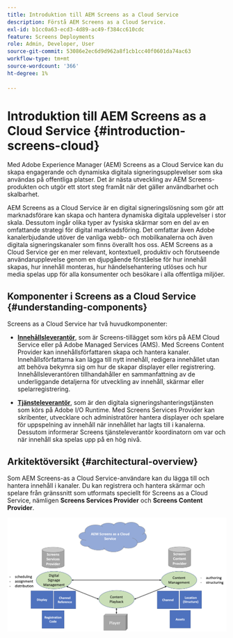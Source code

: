 ```yaml
---
title: Introduktion till AEM Screens as a Cloud Service
description: Förstå AEM Screens as a Cloud Service.
exl-id: b1cc0a63-ecd3-4d89-ac49-f384cc610cdc
feature: Screens Deployments
role: Admin, Developer, User
source-git-commit: 53086e2ec6d9d962a8f1cb1cc40f0601da74ac63
workflow-type: tm+mt
source-wordcount: '366'
ht-degree: 1%

---
```



# Introduktion till AEM Screens as a Cloud Service {#introduction-screens-cloud}

Med Adobe Experience Manager (AEM) Screens as a Cloud Service kan du skapa engagerande och dynamiska digitala signeringsupplevelser som ska användas på offentliga platser. Det är nästa utveckling av AEM Screens-produkten och utgör ett stort steg framåt när det gäller användbarhet och skalbarhet.

AEM Screens as a Cloud Service är en digital signeringslösning som gör att marknadsförare kan skapa och hantera dynamiska digitala upplevelser i stor skala. Dessutom ingår olika typer av fysiska skärmar som en del av en omfattande strategi för digital marknadsföring. Det omfattar även Adobe kanalerbjudande utöver de vanliga webb- och mobilkanalerna och även digitala signeringskanaler som finns överallt hos oss. AEM Screens as a Cloud Service ger en mer relevant, kontextuell, produktiv och förutseende användarupplevelse genom en djupgående förståelse för hur innehåll skapas, hur innehåll monteras, hur händelsehantering utlöses och hur media spelas upp för alla konsumenter och besökare i alla offentliga miljöer.

## Komponenter i Screens as a Cloud Service {#understanding-components}

Screens as a Cloud Service har två huvudkomponenter:

* **[Innehållsleverantör](https://experienceleague.adobe.com/docs/experience-manager-cloud-service/content/screens-as-cloud-service/configure-screens-cloud/using-screens-content-provider.html?lang=sv-SE)**, som är Screens-tillägget som körs på AEM Cloud Service eller på Adobe Managed Services (AMS). Med Screens Content Provider kan innehållsförfattaren skapa och hantera kanaler. Innehållsförfattarna kan lägga till nytt innehåll, redigera innehållet utan att behöva bekymra sig om hur de skapar displayer eller registrering. Innehållsleverantören tillhandahåller en sammanfattning av de underliggande detaljerna för utveckling av innehåll, skärmar eller spelarregistrering.

* **[Tjänsteleverantör](https://experienceleague.adobe.com/docs/experience-manager-cloud-service/content/screens-as-cloud-service/configure-screens-cloud/navigating-to-screens-services-provider.html?lang=sv-SE)**, som är den digitala signeringshanteringstjänsten som körs på Adobe I/O Runtime. Med Screens Services Provider kan skribenter, utvecklare och administratörer hantera displayer och spelare för uppspelning av innehåll när innehållet har lagts till i kanalerna. Dessutom informerar Screens tjänsteleverantör koordinatorn om var och när innehåll ska spelas upp på en hög nivå.


## Arkitektöversikt {#architectural-overview}

Som AEM Screens-as a Cloud Service-användare kan du lägga till och hantera innehåll i kanaler. Du kan registrera och hantera skärmar och spelare från gränssnitt som utformats speciellt för Screens as a Cloud Service, nämligen **Screens Services Provider** och **Screens Content Provider**.

![Arkitekturöversikt](/help/screens-cloud/assets/architecture-screenscloud.png)
